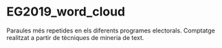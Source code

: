# EG2019_word_cloud
Paraules més repetides en els diferents programes electorals. Comptatge realitzat a partir de tècniques de mineria de text. 
